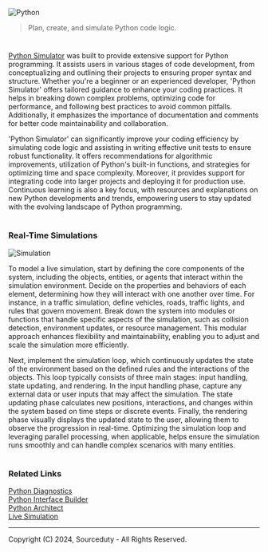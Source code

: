 ![Python](https://github.com/sourceduty/Python_Simulator/assets/123030236/9beb2d70-65e7-460c-bdde-992099677a78)

> Plan, create, and simulate Python code logic.

#

[Python Simulator](https://chat.openai.com/g/g-NLUSBfccY-python-simulator) was built to provide extensive support for Python programming. It assists users in various stages of code development, from conceptualizing and outlining their projects to ensuring proper syntax and structure. Whether you're a beginner or an experienced developer, 'Python Simulator' offers tailored guidance to enhance your coding practices. It helps in breaking down complex problems, optimizing code for performance, and following best practices to avoid common pitfalls. Additionally, it emphasizes the importance of documentation and comments for better code maintainability and collaboration.

'Python Simulator' can significantly improve your coding efficiency by simulating code logic and assisting in writing effective unit tests to ensure robust functionality. It offers recommendations for algorithmic improvements, utilization of Python's built-in functions, and strategies for optimizing time and space complexity. Moreover, it provides support for integrating code into larger projects and deploying it for production use. Continuous learning is also a key focus, with resources and explanations on new Python developments and trends, empowering users to stay updated with the evolving landscape of Python programming.

#
### Real-Time Simulations

![Simulation](https://github.com/user-attachments/assets/c187b7ba-f0a2-401e-8841-1f79901d8e72)

To model a live simulation, start by defining the core components of the system, including the objects, entities, or agents that interact within the simulation environment. Decide on the properties and behaviors of each element, determining how they will interact with one another over time. For instance, in a traffic simulation, define vehicles, roads, traffic lights, and rules that govern movement. Break down the system into modules or functions that handle specific aspects of the simulation, such as collision detection, environment updates, or resource management. This modular approach enhances flexibility and maintainability, enabling you to adjust and scale the simulation more efficiently.

Next, implement the simulation loop, which continuously updates the state of the environment based on the defined rules and the interactions of the objects. This loop typically consists of three main stages: input handling, state updating, and rendering. In the input handling phase, capture any external data or user inputs that may affect the simulation. The state updating phase calculates new positions, interactions, and changes within the system based on time steps or discrete events. Finally, the rendering phase visually displays the updated state to the user, allowing them to observe the progression in real-time. Optimizing the simulation loop and leveraging parallel processing, when applicable, helps ensure the simulation runs smoothly and can handle complex scenarios with many entities.

#
### Related Links

[Python Diagnostics](https://chat.openai.com/g/g-NnT93PRw6-python-diagnostics)
<br>
[Python Interface Builder](https://chat.openai.com/g/g-2a5BMlXE9-python-interface-builder)
<br>
[Python Architect](https://chat.openai.com/g/g-ltK2f7Fkk-python-architect)
<br>
[Live Simulation](https://github.com/sourceduty/Live_Simulation)

***
Copyright (C) 2024, Sourceduty - All Rights Reserved.
